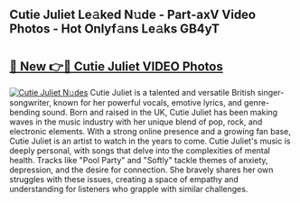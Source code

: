 ## Cutie Juliet Le𝚊ked N𝚞de - Part-axV Video Photos - Hot Onlyf𝚊ns Le𝚊ks GB4yT

# <h2><a href="http://ac13022.deff.icu/?id=Cutie+Juliet">🔗 New 👉🔴 Cutie Juliet VIDEO Photos</a></h2>

[![Cutie Juliet N𝚞des](https://i.imgur.com/rIISA9y.gif)](http://ac13022.deff.icu/?id=Cutie+Juliet)
Cutie Juliet is a talented and versatile British singer-songwriter, known for her powerful vocals, emotive lyrics, and genre-bending sound. Born and raised in the UK, Cutie Juliet has been making waves in the music industry with her unique blend of pop, rock, and electronic elements. With a strong online presence and a growing fan base, Cutie Juliet is an artist to watch in the years to come. Cutie Juliet's music is deeply personal, with songs that delve into the complexities of mental health. Tracks like "Pool Party" and "Softly" tackle themes of anxiety, depression, and the desire for connection. She bravely shares her own struggles with these issues, creating a space of empathy and understanding for listeners who grapple with similar challenges.
